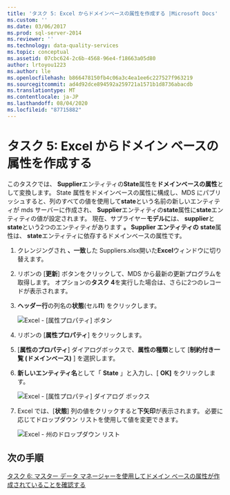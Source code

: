 ```yaml
---
title: 'タスク 5: Excel からドメインベースの属性を作成する |Microsoft Docs'
ms.custom: ''
ms.date: 03/06/2017
ms.prod: sql-server-2014
ms.reviewer: ''
ms.technology: data-quality-services
ms.topic: conceptual
ms.assetid: 07cbc624-2c6b-4568-96e4-f18663a05d80
author: lrtoyou1223
ms.author: lle
ms.openlocfilehash: b866478150fb4c06a3c4ea1ee6c227527f963219
ms.sourcegitcommit: ad4d92dce894592a259721a1571b1d8736abacdb
ms.translationtype: MT
ms.contentlocale: ja-JP
ms.lasthandoff: 08/04/2020
ms.locfileid: "87715882"
---
```

# <a name="task-5-creating-a-domain-based-attribute-from-excel"></a>タスク 5: Excel からドメイン ベースの属性を作成する
  このタスクでは、 **Supplier**エンティティの**State**属性を**ドメインベースの属性**として変換します。 State 属性をドメインベースの属性に構成し、MDS にパブリッシュすると、列のすべての値を使用して**state**という名前の新しいエンティティが mds サーバーに作成され、 **Supplier**エンティティの**state**属性に**state**エンティティの値が設定されます。 現在、サプライヤー**モデルに**は、 **supplier**と**state**という2つのエンティティがあります **。 Supplier エンティティの** **state**属性は、 **state**エンティティに依存するドメインベースの属性です。  
  
1.  クレンジングされ **、一致**した Suppliers.xlsx開いた**Excel**ウィンドウに切り替えます。  
  
2.  リボンの [**更新**] ボタンをクリックして、MDS から最新の更新プログラムを取得します。 オプションの**タスク 4**を実行した場合は、さらに2つのレコードが表示されます。  
  
3.  **ヘッダー行**の列名の**状態**(セル**I1**) をクリックします。  
  
     ![Excel - [属性プロパティ] ボタン](../../2014/tutorials/media/et-creatingadomainbasedattributefromexcel-01.jpg "Excel - [属性プロパティ] ボタン")  
  
4.  リボンの [**属性プロパティ**] をクリックします。  
  
5.  [**属性のプロパティ**] ダイアログボックスで、**属性の種類**として [**制約付き一覧 (ドメインベース)** ] を選択します。  
  
6.  **新しいエンティティ名**として「 **State** 」と入力し、[ **OK]** をクリックします。  
  
     ![Excel - [属性プロパティ] ダイアログ ボックス](../../2014/tutorials/media/et-creatingadomainbasedattributefromexcel-02.jpg "Excel - [属性プロパティ] ダイアログ ボックス")  
  
7.  Excel では、[**状態**] 列の値をクリックすると**下矢印**が表示されます。 必要に応じてドロップダウン リストを使用して値を変更できます。  
  
     ![Excel - 州のドロップダウン リスト](../../2014/tutorials/media/et-creatingadomainbasedattributefromexcel-03.jpg "Excel - 州のドロップダウン リスト")  
  
## <a name="next-step"></a>次の手順  
 [タスク 6: マスター データ マネージャーを使用してドメイン ベースの属性が作成されていることを確認する](../../2014/tutorials/task-6-verify-domain-based-attribute-master-data-manager.md)  
  
  

